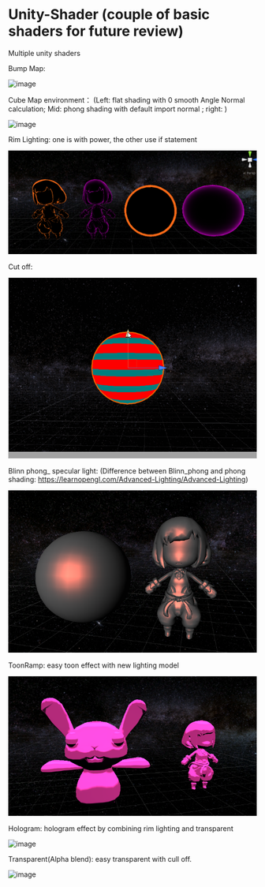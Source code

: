 # Unity-Shader (couple of basic shaders for future review)
Multiple unity shaders


Bump Map:

![image](https://github.com/QianMang/Unity-Shader/blob/master/BumpMap/bump_map.gif)

Cube Map environment： (Left: flat shading with 0 smooth Angle Normal calculation;    Mid: phong shading with default import normal  ;
right: )

![image](https://github.com/QianMang/Unity-Shader/blob/master/CubeMap_Environment/CubeMapEnvironment.gif)

Rim Lighting: one is with power, the other use if statement

![image](https://github.com/QianMang/Unity-Shader/blob/master/RimLight/RimLight2.png)

Cut off:

![image](https://github.com/QianMang/Unity-Shader/blob/master/Cut%20off/CutOff.gif)

Blinn phong_ specular light: (Difference between Blinn_phong and phong shading:
https://learnopengl.com/Advanced-Lighting/Advanced-Lighting)

![image](https://github.com/QianMang/Unity-Shader/blob/master/Blinn_specular/Blinn_specular.png)

ToonRamp: easy toon effect with new lighting model

![image](https://github.com/QianMang/Unity-Shader/blob/master/ToonRamp/effect.png)

Hologram: hologram effect by combining rim lighting and transparent

![image](https://github.com/QianMang/Unity-Shader/blob/master/Hologram/Hologram.gif)

Transparent(Alpha blend): easy transparent with cull off.

![image](https://github.com/QianMang/Unity-Shader/blob/master/Transparent/cullBox.gif)
